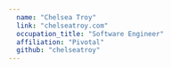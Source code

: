 ```yaml
---
  name: "Chelsea Troy"
  link: "chelseatroy.com"
  occupation_title: "Software Engineer"
  affiliation: "Pivotal"
  github: "chelseatroy"
---
```

